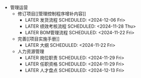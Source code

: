 - 管理运营
	- 修订项目[[管理控制程序增补内容]]
		- LATER 发货流程
		  SCHEDULED: <2024-12-06 Fri>
		- LATER 绩效考核流程
		  SCHEDULED: <2024-11-28 Thu>
		- LATER BOM管理流程
		  SCHEDULED: <2024-11-22 Fri>
	- 完善[[项目实施手册]]
		- LATER 大纲
		  SCHEDULED: <2024-11-22 Fri>
	- 人力资源管理
		- LATER 岗位职责
		  SCHEDULED: <2024-11-29 Fri>
		- LATER 任职资格
		  SCHEDULED: <2024-11-29 Fri>
		- LATER 人才盘点
		  SCHEDULED: <2024-12-13 Fri>